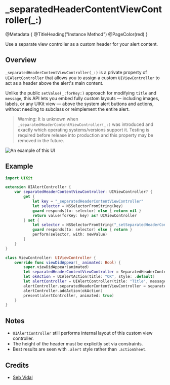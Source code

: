 # \_separatedHeaderContentViewController(\_:)

@Metadata {
    @TitleHeading("Instance Method")
    @PageColor(red)
}

Use a separate view controller as a custom header for your alert content.

## Overview

`_separatedHeaderContentViewController(_:)` is a private property of `UIAlertController` that allows you to assign a custom `UIViewController` to act as a header above the alert's main content.

Unlike the public `setValue(_:forKey:)` approach for modifying `title` and `message`, this API lets you embed fully custom layouts — including images, labels, or any UIKit view — above the system alert buttons and actions, without needing to subclass or reimplement the entire alert.

> Warning: It is unknown when `_separatedHeaderContentViewController(_:)` was introduced and exactly which operating systems/versions support it. Testing is required before release into production and this property may be removed in the future.

![An example of this UI](_separatedHeaderContentViewController-Image)

## Example

```swift
import UIKit

extension UIAlertController {
    var separatedHeaderContentViewController: UIViewController? {
        get {
            let key = "_separatedHeaderContentViewController"
            let selector = NSSelectorFromString(key)
            guard responds(to: selector) else { return nil }
            return value(forKey: key) as? UIViewController
        } set {
            let selector = NSSelectorFromString("_setSeparatedHeaderContentViewController:")
            guard responds(to: selector) else { return }
            perform(selector, with: newValue)
        }
    }
}

class ViewController: UIViewController {
    override func viewDidAppear(_ animated: Bool) {
        super.viewDidAppear(animated)
        let separatedHeaderContentViewController = SeparatedHeaderContentViewController()
        let okAction = UIAlertAction(title: "OK", style: .default)
        let alertController = UIAlertController(title: "Title", message: "Message", preferredStyle: .alert)
        alertController.separatedHeaderContentViewController = separatedHeaderContentViewController
        alertController.addAction(okAction)
        present(alertController, animated: true)
    }
}
```

## Notes

- `UIAlertController` still performs internal layout of this custom view controller.
- The height of the header must be explicitly set via constraints.
- Best results are seen with `.alert` style rather than `.actionSheet`.

## Credits

 - [Seb Vidal](https://x.com/SebJVidal)
